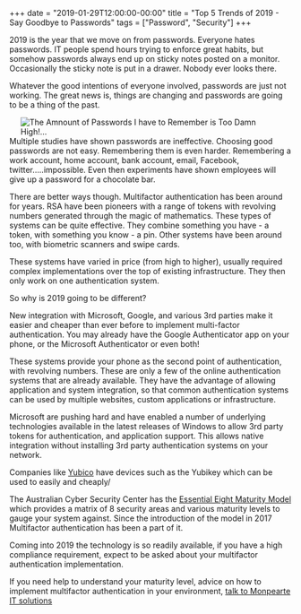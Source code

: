 ﻿+++
date = "2019-01-29T12:00:00-00:00"
title = "Top 5 Trends of 2019 - Say Goodbye to Passwords"
tags = ["Password", "Security"]
+++
 
2019 is the year that we move on from passwords.  Everyone hates passwords.  IT people spend hours trying to enforce great habits, but somehow passwords always end up on sticky notes posted on a monitor.  Occasionally the sticky note is put in a drawer.  Nobody ever looks there.

Whatever the good intentions of everyone involved, passwords are just not working.  The great news is, things are changing and passwords are going to be a thing of the past.<!--more-->

<img src="/images/password-too-damn-high.jpg" alt="The Amnount of Passwords I have to Remember is Too Damn High!..." align=right hspace=20>

Multiple studies have shown passwords are ineffective.  Choosing good passwords are not easy.  Remembering them is even harder.  Remembering a work account, home account, bank account, email, Facebook, twitter…..impossible.  Even then experiments have shown employees will give up a password for a chocolate bar.

There are better ways though.  Multifactor authentication has been around for years.  RSA have been pioneers with a range of tokens with revolving numbers generated through the magic of mathematics.  These types of systems can be quite effective.  They combine something you have - a token, with something you know - a pin.  Other systems have been around too, with biometric scanners and swipe cards.

These systems have varied in price (from high to higher), usually required complex implementations over the top of existing infrastructure.  They then only work on one authentication system.

So why is 2019 going to be different?

New integration with Microsoft, Google, and various 3rd parties make it easier and cheaper than ever before to implement multi-factor authentication.  You may already have the Google Authenticator app on your phone, or the Microsoft Authenticator or even both!

These systems provide your phone as the second point of authentication, with revolving numbers.  These are only a few of the online authentication systems that are already available.  They have the advantage of allowing application and system integration, so that common authentication systems can be used by multiple websites, custom applications or infrastructure.

Microsoft are pushing hard and have enabled a number of underlying technologies available in the latest releases of Windows to allow 3rd party tokens for authentication, and application support.  This allows native integration without installing 3rd party authentication systems on your network.

Companies like [Yubico](http://yubico.com) have devices such as the Yubikey which can be used to easily and cheaply/

The Australian Cyber Security Center has the [Essential Eight Maturity Model](https://acsc.gov.au/publications/protect/essential-eight-maturity-model.htm) which provides a matrix of 8 security areas and various maturity levels to gauge your system against.  Since the introduction of the model in 2017 Multifactor authentication has been a part of it. 

Coming into 2019 the technology is so readily available, if you have a high compliance requirement, expect to be asked about your multifactor authentication implementation.

If you need help to understand your maturity level, advice on how to implement multifactor authentication in your environment, [talk to Monpearte IT solutions](../../contactus)
